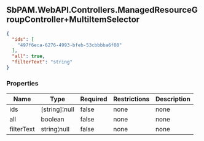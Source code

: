 
<h2 id="tocS_SbPAM.WebAPI.Controllers.ManagedResourceGroupController+MultiItemSelector">SbPAM.WebAPI.Controllers.ManagedResourceGroupController+MultiItemSelector</h2>

<a id="schemasbpam.webapi.controllers.managedresourcegroupcontroller+multiitemselector"></a>
<a id="schema_SbPAM.WebAPI.Controllers.ManagedResourceGroupController+MultiItemSelector"></a>
<a id="tocSsbpam.webapi.controllers.managedresourcegroupcontroller+multiitemselector"></a>
<a id="tocssbpam.webapi.controllers.managedresourcegroupcontroller+multiitemselector"></a>

```json
{
  "ids": [
    "497f6eca-6276-4993-bfeb-53cbbbba6f08"
  ],
  "all": true,
  "filterText": "string"
}

```

### Properties

|Name|Type|Required|Restrictions|Description|
|---|---|---|---|---|
|ids|[string]¦null|false|none|none|
|all|boolean|false|none|none|
|filterText|string¦null|false|none|none|


